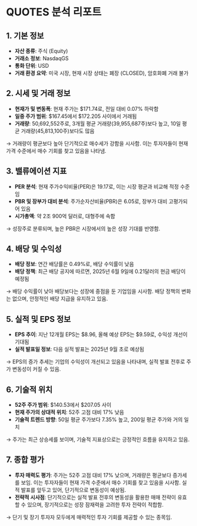 # QUOTES 분석 리포트

## 1. 기본 정보

- **자산 종류**: 주식 (Equity)
- **거래소 정보**: NasdaqGS
- **통화 단위**: USD
- **거래 환경 요약**: 미국 시장, 현재 시장 상태는 폐장 (CLOSED), 암호화폐 거래 불가

## 2. 시세 및 거래 정보

- **현재가 및 변동폭**: 현재 주가는 $171.74로, 전일 대비 0.07% 하락함
- **일중 주가 범위**: $167.45에서 $172.205 사이에서 거래됨
- **거래량**: 50,692,552주로, 3개월 평균 거래량(39,955,687주)보다 높고, 10일 평균 거래량(45,813,100주)보다도 많음

→ 거래량이 평균보다 높아 단기적으로 매수세가 강함을 시사함. 이는 투자자들이 현재 가격 수준에서 매수 기회를 찾고 있음을 나타냄.

## 3. 밸류에이션 지표

- **PER 분석**: 현재 주가수익비율(PER)은 19.17로, 이는 시장 평균과 비교해 적정 수준임
- **PBR 및 장부가 대비 분석**: 주가순자산비율(PBR)은 6.05로, 장부가 대비 고평가되어 있음
- **시가총액**: 약 2조 900억 달러로, 대형주에 속함

→ 성장주로 분류되며, 높은 PBR은 시장에서의 높은 성장 기대를 반영함.

## 4. 배당 및 수익성

- **배당 정보**: 연간 배당률은 0.49%로, 배당 수익률이 낮음
- **배당 정책**: 최근 배당 공지에 따르면, 2025년 6월 9일에 0.21달러의 현금 배당이 예정됨

→ 배당 수익률이 낮아 배당보다는 성장에 중점을 둔 기업임을 시사함. 배당 정책의 변화는 없으며, 안정적인 배당 지급을 유지하고 있음.

## 5. 실적 및 EPS 정보

- **EPS 추이**: 지난 12개월 EPS는 $8.96, 올해 예상 EPS는 $9.59로, 수익성 개선이 기대됨
- **실적 발표일 정보**: 다음 실적 발표는 2025년 9월 초로 예상됨

→ EPS의 증가 추세는 기업의 수익성이 개선되고 있음을 나타내며, 실적 발표 전후로 주가 변동성이 커질 수 있음.

## 6. 기술적 위치

- **52주 주가 범위**: $140.53에서 $207.05 사이
- **현재 주가의 상대적 위치**: 52주 고점 대비 17% 낮음
- **기술적 트렌드 방향**: 50일 평균 주가보다 7.35% 높고, 200일 평균 주가와 거의 일치

→ 주가는 최근 상승세를 보이며, 기술적 지표상으로는 긍정적인 흐름을 유지하고 있음.

## 7. 종합 평가

- **투자 매력도 평가**: 주가는 52주 고점 대비 17% 낮으며, 거래량은 평균보다 증가세를 보임. 이는 투자자들이 현재 가격 수준에서 매수 기회를 찾고 있음을 시사함. 실적 발표를 앞두고 있어, 단기적으로 변동성이 예상됨.
- **전략적 시사점**: 단기적으로는 실적 발표 전후의 변동성을 활용한 매매 전략이 유효할 수 있으며, 장기적으로는 성장 잠재력을 고려한 투자 전략이 적합함.

→ 단기 및 장기 투자자 모두에게 매력적인 투자 기회를 제공할 수 있는 종목임.